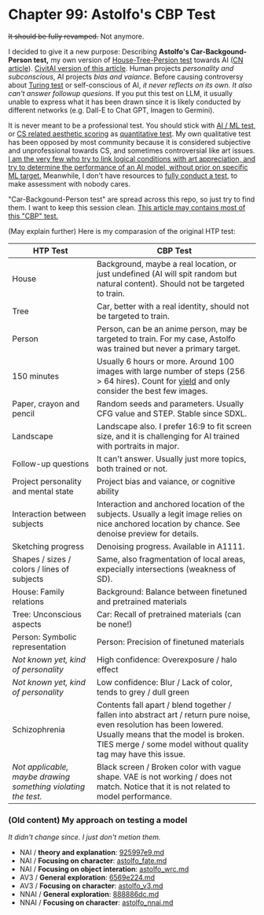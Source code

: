# Chapter 99: Astolfo's CBP Test #

~~It should be fully revamped.~~ Not anymore.

I decided to give it a new purpose: Describing **Astolfo's Car-Backgound-Person test,** my own version of [House-Tree-Persion test](https://practicalpie.com/house-person-tree-test/) towards AI ([CN article](https://baike.baidu.hk/item/%E6%88%BF%E6%A8%B9%E4%BA%BA%E6%B8%AC%E9%A9%97/7660624)). [CivitAI version of this article](https://civitai.com/articles/5488). Human projects *personality and subconscious*, AI projects *bias and vaiance*. Before causing controversy about [Turing test](https://en.wikipedia.org/wiki/Turing_test) or self-conscious of AI, *it never reflects on its own. It also can't answer followup quesions*. If you put this test on LLM, it usually unable to express what it has been drawn since it is likely conducted by different networks (e.g. Dall-E to Chat GPT, Imagen to Germini).

It is never meant to be a professional test. You should stick with [AI / ML test](https://arxiv.org/abs/2309.14859), or [CS related aesthetic scoring](https://arxiv.org/abs/2304.05977) as [quantitative test](https://watchthem.live/quantitative-vs-qualitative-testing/). My own qualitative test has been opposed by most community because it is considered subjective and unprofessional towards CS, and sometimes controversial like art issues. [I am the very few who try to link logical conditions with art appreciation, and try to determine the performance of an AI model, without prior on specific ML target.](../ch01/aesthetic.md) Meanwhile, I don't have resources to [fully conduct a test](https://github.com/deepghs/sdeval), to make assessment with nobody cares.

"Car-Backgound-Person test" are spread across this repo, so just try to find them. I want to keep this session clean. [This article may contains most of this "CBP" test.](https://github.com/6DammK9/nai-anime-pure-negative-prompt/blob/main/ch05/xl_docs/r05_x72a.md)

(May explain further) Here is my comparasion of the original HTP test:

|HTP Test|CBP Test|
|---|---|
|House|Background, maybe a real location, or just undefined (AI will spit random but natural content). Should not be targeted to train.|
|Tree|Car, better with a real identity, should not be targeted to train.|
|Person|Person, can be an anime person, may be targeted to train. For my case, Astolfo was trained but never a primary target.|
|150 minutes|Usually 6 hours or more. Around 100 images with large number of steps (256 > 64 hires). Count for [yield](https://en.wikipedia.org/wiki/Crop_yield) and only consider the best few images.|
|Paper, crayon and pencil|Random seeds and parameters. Usually CFG value and STEP. Stable since SDXL.|
|Landscape|Landscape also. I prefer 16:9 to fit screen size, and it is challenging for AI trained with portraits in major.|
|Follow-up questions|It can't answer. Usually just more topics, both trained or not.|
|Project personality and mental state|Project bias and vaiance, or cognitive ability|
|Interaction between subjects|Interaction and anchored location of the subjects. Usually a legit image relies on nice anchored location by chance. See denoise preview for details.|
|Sketching progress|Denoising progress. Available in A1111.|
|Shapes / sizes / colors / lines of subjects|Same, also fragmentation of local areas, expecially intersections (weakness of SD).|
|House: Family relations|Background: Balance between finetuned and pretrained materials|
|Tree: Unconscious aspects|Car: Recall of pretrained materials (can be none!)|
|Person: Symbolic representation|Person: Precision of finetuned materials|
|*Not known yet, kind of personality*|High confidence: Overexposure / halo effect|
|*Not known yet, kind of personality*|Low confidence: Blur / Lack of color, tends to grey / dull green|
|Schizophrenia|Contents fall apart / blend together / fallen into abstract art / return pure noise, even resolution has been lowered. Usually means that the model is broken. TIES merge / some model without quality tag may have this issue.|
|*Not applicable, maybe drawing something violating the test.*|Black screen / Broken color with vague shape. VAE is not working / does not match. Notice that it is not related to model performance.|

### (Old content) My approach on testing a model ###

*It didn't change since. I just don't metion them.*

- NAI / **theory and explanation**: [925997e9.md](./925997e9.md)
- NAI / **Focusing on character**: [astolfo_fate.md](./astolfo_fate.md)
- NAI / **Focusing on object interation**: [astolfo_wrc.md](./astolfo_wrc.md)
- AV3 / **General exploration**: [6569e224.md](./6569e224.md)
- AV3 / **Focusing on character**: [astolfo_v3.md](./astolfo_v3.md)
- NNAI / **General exploration**: [888886dc.md](./888886dc.md)
- NNAI / **Focusing on character**: [astolfo_nnai.md](./astolfo_nnai.md)
